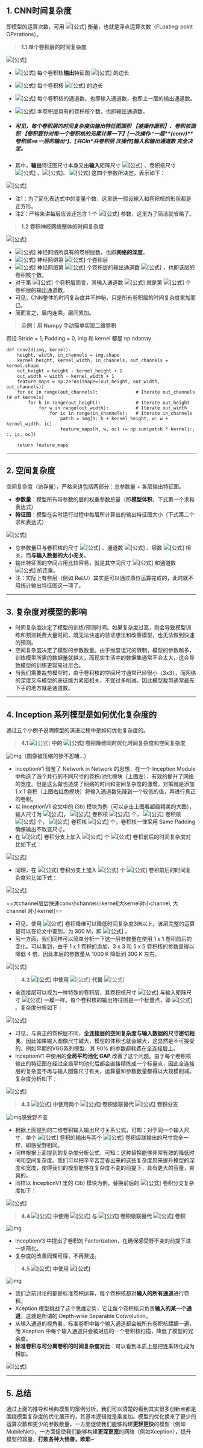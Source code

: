 ## **1. CNN时间复杂度**

即模型的运算次数，可用 ![[公式]](https://www.zhihu.com/equation?tex=%5Ctextbf%7BFLOPs%7D+) 衡量，也就是浮点运算次数（FLoating-point OPerations）。



> **1.1 单个卷积层的时间复杂度**

![[公式]](https://www.zhihu.com/equation?tex=%5Cquad%5Cquad%5Cquad%5Cquad%5Cquad%5Cquad%5Cquad%5Cquad%5Cquad%5Ctextbf%7BTime%7D+%5Csim+O%28M%5E2+%5Ccdot+K%5E2+%5Ccdot+C_%7Bin%7D+%5Ccdot+C_%7Bout%7D%29%5Cquad%5Cquad%5Cquad%5Cquad%5Cquad%5Cquad%5Cquad%5Cquad%5Cquad)

- ![[公式]](https://www.zhihu.com/equation?tex=M) 每个卷积核**输出**特征图 ![[公式]](https://www.zhihu.com/equation?tex=%28Feature~%5Ccolor%7Bred%7D%7BM%7Dap%29) 的边长

- ![[公式]](https://www.zhihu.com/equation?tex=K) 每个卷积核 ![[公式]](https://www.zhihu.com/equation?tex=%28%5Ccolor%7Bred%7D%7BK%7Dernel%29) 的边长

- ![[公式]](https://www.zhihu.com/equation?tex=C_%7Bin%7D) 每个卷积核的通道数，也即输入通道数，也即上一层的输出通道数。

- ![[公式]](https://www.zhihu.com/equation?tex=C_%7Bout%7D) 本卷积层具有的卷积核个数，也即输出通道数。

- ##### 可见，每个卷积层的时间复杂度由输出特征图面积  【被操作面积】、卷积核面积  【卷积要针对每一个卷积核的元素计算一下】[一次操作 ^一层**(conv)**卷积核==>一层的输出^]、[共Cin*共卷积层 次操作]输入和输出通道数  完全决定。

- 其中，**输出**特征图尺寸本身又由**输入**矩阵尺寸 ![[公式]](https://www.zhihu.com/equation?tex=X) 、卷积核尺寸 ![[公式]](https://www.zhihu.com/equation?tex=K) 、![[公式]](https://www.zhihu.com/equation?tex=Padding)、 ![[公式]](https://www.zhihu.com/equation?tex=Stride) 这四个参数所决定，表示如下：

![[公式]](https://www.zhihu.com/equation?tex=%5Cquad%5Cquad%5Cquad%5Cquad%5Cquad%5Cquad%5Cquad%5Cquad+M+%3D+%28X+-+K+%2B+2+%2A+Padding%29+%2F+Stride+%2B+1+%5Cquad%5Cquad%5Cquad%5Cquad%5Cquad%5Cquad%5Cquad%5Cquad)

- 注1：为了简化表达式中的变量个数，这里统一假设输入和卷积核的形状都是正方形。
- 注2：严格来讲每层应该还包含 1 个 ![[公式]](https://www.zhihu.com/equation?tex=Bias) 参数，这里为了简洁就省略了。



> **1.2 卷积神经网络整体的时间复杂度**

![[公式]](https://www.zhihu.com/equation?tex=%5Cquad%5Cquad%5Cquad%5Cquad%5Cquad%5Cquad%5Cquad%5Cquad%5Cquad+%5Ctextbf%7BTime%7D+%5Csim+O%5CBigg%28%5Csum_%7Bl%3D1%7D%5E%7BD%7D+M_l%5E2+%5Ccdot+K_l%5E2+%5Ccdot+C_%7Bl-1%7D+%5Ccdot+C_%7Bl%7D%5CBigg%29+%5Cquad%5Cquad%5Cquad%5Cquad%5Cquad%5Cquad%5Cquad%5Cquad%5Cquad)

- ![[公式]](https://www.zhihu.com/equation?tex=D) 神经网络所具有的卷积层数，也即**网络的深度**。
- ![[公式]](https://www.zhihu.com/equation?tex=l) 神经网络第 ![[公式]](https://www.zhihu.com/equation?tex=l) 个卷积层
- ![[公式]](https://www.zhihu.com/equation?tex=C_l) 神经网络第 ![[公式]](https://www.zhihu.com/equation?tex=l) 个卷积层的输出通道数 ![[公式]](https://www.zhihu.com/equation?tex=C_%7Bout%7D) ，也即该层的卷积核个数。
- 对于第 ![[公式]](https://www.zhihu.com/equation?tex=l) 个卷积层而言，其输入通道数 ![[公式]](https://www.zhihu.com/equation?tex=C_%7Bin%7D) 就是第 ![[公式]](https://www.zhihu.com/equation?tex=%28l+-+1%29) 个卷积层的输出通道数。
- 可见，CNN整体的时间复杂度并不神秘，只是所有卷积层的时间复杂度累加而已。
- 简而言之，层内连乘，层间累加。



> **示例：用 Numpy 手动简单实现二维卷积**

假设 Stride = 1, Padding = 0, img 和 kernel 都是 np.ndarray.

```numpy
def conv2d(img, kernel):
    height, width, in_channels = img.shape
    kernel_height, kernel_width, in_channels, out_channels = kernel.shape
    out_height = height - kernel_height + 1
    out_width = width - kernel_width + 1
    feature_maps = np.zeros(shape=(out_height, out_width, out_channels))
    for oc in range(out_channels):              # Iterate out_channels (# of kernels)
        for h in range(out_height):             # Iterate out_height
            for w in range(out_width):          # Iterate out_width
                for ic in range(in_channels):   # Iterate in_channels
                    patch = img[h: h + kernel_height, w: w + kernel_width, ic]
                    feature_maps[h, w, oc] += np.sum(patch * kernel[:, :, ic, oc])

    return feature_maps
```

------

## **2. 空间复杂度**

空间复杂度（访存量），严格来讲包括两部分：总参数量 + 各层输出特征图。

- **参数量**：模型所有带参数的层的权重参数总量（即**模型体积**，下式第一个求和表达式）
- **特征图**：模型在实时运行过程中每层所计算出的输出特征图大小（下式第二个求和表达式）

![[公式]](https://www.zhihu.com/equation?tex=%5Cquad%5Cquad%5Cquad%5Cquad%5Cquad%5Cquad%5Cquad%5Cquad%5Cquad+%5Ctextbf%7BSpace%7D+%5Csim+O%5CBigg%28%5Csum_%7Bl%3D1%7D%5E%7BD%7D+K_l%5E2+%5Ccdot+C_%7Bl-1%7D+%5Ccdot+C_%7Bl%7D+%2B+%5Csum_%7Bl%3D1%7D%5E%7BD%7D+M%5E2+%5Ccdot+C_l+%5CBigg%29+%5Cquad%5Cquad%5Cquad%5Cquad%5Cquad%5Cquad%5Cquad%5Cquad%5Cquad)

- 总参数量只与卷积核的尺寸 ![[公式]](https://www.zhihu.com/equation?tex=K) 、通道数 ![[公式]](https://www.zhihu.com/equation?tex=C) 、层数 ![[公式]](https://www.zhihu.com/equation?tex=D) 相关，而**与输入数据的大小无关**。
- 输出特征图的空间占用比较容易，就是其空间尺寸 ![[公式]](https://www.zhihu.com/equation?tex=M%5E2) 和通道数 ![[公式]](https://www.zhihu.com/equation?tex=C) 的连乘。
- 注：实际上有些层（例如 ReLU）其实是可以通过原位运算完成的，此时就不用统计输出特征图这一项了。

------

## **3. 复杂度对模型的影响**

- 时间复杂度决定了模型的训练/预测时间。如果复杂度过高，则会导致模型训练和预测耗费大量时间，既无法快速的验证想法和改善模型，也无法做到快速的预测。
- 空间复杂度决定了模型的参数数量。由于维度诅咒的限制，模型的参数越多，训练模型所需的数据量就越大，而现实生活中的数据集通常不会太大，这会导致模型的训练更容易过尼合。
- 当我们需要裁剪模型时，由于卷积核的空间尺寸通常已经很小（3x3），而网络的深度又与模型的表征能力紧密相关，不宜过多削减，因此模型裁剪通常最先下手的地方就是通道数。

------

## **4. Inception 系列模型是如何优化复杂度的**

通过五个小例子说明模型的演进过程中是如何优化复杂度的。



> **4.1** ![[公式]](https://www.zhihu.com/equation?tex=%5Ctextbf%7BInceptionV1%7D) **中的 ![[公式]](https://www.zhihu.com/equation?tex=1+%5Ctimes+1) 卷积降维同时优化时间复杂度和空间复杂度**

![img](https://pic3.zhimg.com/80/v2-fa9848abb41f45ffb1781f9761f73a82_720w.jpg)（图像被压缩的惨不忍睹...）

- InceptionV1 借鉴了 Network in Network 的思想，在一个 Inception Module 中构造了四个并行的不同尺寸的卷积/池化模块（上图左），有效的提升了网络的宽度。但是这么做也造成了网络的时间和空间复杂度的激增。对策就是添加 1 x 1 卷积（上图右红色模块）将输入通道数先降到一个较低的值，再进行真正的卷积。
- 以 InceptionV1 论文中的 (3b) 模块为例（可以点击上图看超级精美的大图），输入尺寸为 ![[公式]](https://www.zhihu.com/equation?tex=28+%5Ctimes+28+%5Ctimes+256)， ![[公式]](https://www.zhihu.com/equation?tex=1+%5Ctimes+1) 卷积核 ![[公式]](https://www.zhihu.com/equation?tex=128) 个， ![[公式]](https://www.zhihu.com/equation?tex=3+%5Ctimes+3) 卷积核 ![[公式]](https://www.zhihu.com/equation?tex=192) 个， ![[公式]](https://www.zhihu.com/equation?tex=5+%5Ctimes+5) 卷积核 ![[公式]](https://www.zhihu.com/equation?tex=96) 个，卷积核一律采用 Same Padding 确保输出不改变尺寸。
- 在 ![[公式]](https://www.zhihu.com/equation?tex=3+%5Ctimes+3) 卷积分支上加入 ![[公式]](https://www.zhihu.com/equation?tex=64) 个 ![[公式]](https://www.zhihu.com/equation?tex=1+%5Ctimes+1) 卷积前后的时间复杂度对比如下式：

![[公式]](https://www.zhihu.com/equation?tex=%5Cbegin%7Baligned%7D+%5Cquad%5Cquad%5Cquad+%26%5Ctextbf%7BBefore%7D%5Cquad+28%5E2+%5Ccdot+3%5E2+%5Ccdot+%5Ccolor%7Bblue%7D%7B256%7D+%5Ccdot+%5Ccolor%7Bblue%7D%7B192%7D+%3D+3.5+%5Ctimes+10%5E8+%5Cquad%5Cquad%5Cquad%5C%5C%5B2ex%5D+%5Cquad%5Cquad%5Cquad+%26%5Ctextbf%7BAfter%7D+%5Cquad~~+28%5E2+%5Ccdot+1%5E2+%5Ccdot+%5Ccolor%7Bblue%7D%7B256%7D+%5Ccdot+%5Ccolor%7Bred%7D%7B64%7D+%2B+28%5E2+%5Ccdot+3%5E2+%5Ccdot+%5Ccolor%7Bred%7D%7B64%7D+%5Ccdot+%5Ccolor%7Bblue%7D%7B192%7D+%3D+1+%5Ctimes+10%5E8+%5Cquad%5Cquad%5Cquad+%5Cend%7Baligned%7D)

- 同理，在 ![[公式]](https://www.zhihu.com/equation?tex=5+%5Ctimes+5) 卷积分支上加入 ![[公式]](https://www.zhihu.com/equation?tex=64) 个 ![[公式]](https://www.zhihu.com/equation?tex=1+%5Ctimes+1) 卷积前后的时间复杂度对比如下式：

![[公式]](https://www.zhihu.com/equation?tex=%5Cbegin%7Baligned%7D+%5Cquad%5Cquad%5Cquad+%26%5Ctextbf%7BBefore%7D%5Cquad+28%5E2+%5Ccdot+5%5E2+%5Ccdot+%5Ccolor%7Bblue%7D%7B256%7D+%5Ccdot+%5Ccolor%7Bblue%7D%7B96%7D+%3D+4.8+%5Ctimes+10%5E8+%5Cquad%5Cquad%5Cquad%5C%5C%5B2ex%5D+%5Cquad%5Cquad%5Cquad+%26%5Ctextbf%7BAfter%7D+%5Cquad~~+28%5E2+%5Ccdot+1%5E2+%5Ccdot+%5Ccolor%7Bblue%7D%7B256%7D+%5Ccdot+%5Ccolor%7Bred%7D%7B64%7D+%2B+28%5E2+%5Ccdot+5%5E2+%5Ccdot+%5Ccolor%7Bred%7D%7B64%7D+%5Ccdot+%5Ccolor%7Bblue%7D%7B96%7D+%3D+1.3+%5Ctimes+10%5E8+%5Cquad%5Cquad%5Cquad+%5Cend%7Baligned%7D)

==大channel层后快速conv小channel小kernel[大kernel对小channel, 大channel 对小kernel]==

- 可见，使用 ![[公式]](https://www.zhihu.com/equation?tex=1+%5Ctimes+1) 卷积降维可以降低时间复杂度3倍以上。该层完整的运算量可以在论文中查到，为 300 M，即 ![[公式]](https://www.zhihu.com/equation?tex=3+%5Ctimes+10%5E8) 。
- 另一方面，我们同样可以简单分析一下这一层参数量在使用 1 x 1 卷积前后的变化。可以看到，由于 1 x 1 卷积的添加，3 x 3 和 5 x 5 卷积核的参数量得以降低 4 倍，因此本层的参数量从 1000 K 降低到 300 K 左右。

![[公式]](https://www.zhihu.com/equation?tex=%5Cquad%5Cquad%5Cquad+%5Ctextbf%7BBefore%7D+%5Cbegin%7Bcases%7D+1%5E2+%5Ccdot+256+%5Ccdot+128+%5C%5C%5B1ex%5D+3%5E2+%5Ccdot+%5Ccolor%7Bred%7D%7B256%7D+%5Ccdot+192+%5C%5C%5B1ex%5D+5%5E2+%5Ccdot+%5Ccolor%7Bred%7D%7B256%7D+%5Ccdot+96+%5Cend%7Bcases%7D+%5Cquad%5CLongrightarrow%5Cquad+%5Ctextbf%7BAfter%7D+%5Cbegin%7Bcases%7D+1%5E2+%5Ccdot+256+%5Ccdot+128+%5C%5C%5B1ex%5D+1%5E2+%5Ccdot+256+%5Ccdot+64+%5C%5C%5B1ex%5D+3%5E2+%5Ccdot+%5Ccolor%7Bgreen%7D%7B64%7D+%5Ccdot+192+%5C%5C%5B1ex%5D+1%5E2+%5Ccdot+256+%5Ccdot+64+%5C%5C%5B1ex%5D+5%5E2+%5Ccdot+%5Ccolor%7Bgreen%7D%7B64%7D+%5Ccdot+96+%5C%5C%5B1ex%5D+1%5E2+%5Ccdot+256+%5Ccdot+64+%5Cend%7Bcases%7D+%5Cquad%5Cquad%5Cquad)



> **4.2 ![[公式]](https://www.zhihu.com/equation?tex=%5Ctextbf%7BInceptionV1%7D) 中使用** ![[公式]](https://www.zhihu.com/equation?tex=GAP) **代替** ![[公式]](https://www.zhihu.com/equation?tex=Flatten)

- 全连接层可以视为一种特殊的卷积层，其卷积核尺寸 ![[公式]](https://www.zhihu.com/equation?tex=K) 与输入矩阵尺寸 ![[公式]](https://www.zhihu.com/equation?tex=X) 一模一样。每个卷积核的输出特征图是一个标量点，即 ![[公式]](https://www.zhihu.com/equation?tex=M+%3D+1) 。复杂度分析如下：

![[公式]](https://www.zhihu.com/equation?tex=%5Cbegin%7Baligned%7D+%26%5Cquad%5Cquad%5Cquad%5Cquad%5Cquad%5Cquad%5Cquad%5Cquad%5Cquad%5Ctextbf%7BTime%7D+%5Csim+O%281%5E2+%5Ccdot+X%5E2+%5Ccdot+C_%7Bin%7D+%5Ccdot+C_%7Bout%7D%29%5Cquad%5Cquad%5Cquad%5Cquad%5Cquad%5Cquad%5Cquad%5Cquad%5Cquad%5C%5C%5B2ex%5D+%26%5Cquad%5Cquad%5Cquad%5Cquad%5Cquad%5Cquad%5Cquad%5Cquad%5Cquad%5Ctextbf%7BSpace%7D+%5Csim+O%28X%5E2+%5Ccdot+C_%7Bin%7D+%5Ccdot+C_%7Bout%7D%29%5Cquad%5Cquad%5Cquad%5Cquad%5Cquad%5Cquad%5Cquad%5Cquad%5Cquad+%5Cend%7Baligned%7D)

- 可见，与真正的卷积层不同，**全连接层的空间复杂度与输入数据的尺寸密切相关**。因此如果输入图像尺寸越大，模型的体积也就会越大，这显然是不可接受的。例如早期的VGG系列模型，其 90% 的参数都耗费在全连接层上。
- InceptionV1 中使用的**全局平均池化 GAP** 改善了这个问题。由于每个卷积核输出的特征图在经过全局平均池化后都会直接精炼成一个标量点，因此全连接层的复杂度不再与输入图像尺寸有关，运算量和参数数量都得以大规模削减。复杂度分析如下：

![[公式]](https://www.zhihu.com/equation?tex=%5Cbegin%7Baligned%7D+%26%5Cquad%5Cquad%5Cquad%5Cquad%5Cquad%5Cquad%5Cquad%5Cquad%5Cquad%5Ctextbf%7BTime%7D+%5Csim+O%28C_%7Bin%7D+%5Ccdot+C_%7Bout%7D%29%5Cquad%5Cquad%5Cquad%5Cquad%5Cquad%5Cquad%5Cquad%5Cquad%5Cquad%5C%5C%5B2ex%5D+%26%5Cquad%5Cquad%5Cquad%5Cquad%5Cquad%5Cquad%5Cquad%5Cquad%5Cquad%5Ctextbf%7BSpace%7D+%5Csim+O%28C_%7Bin%7D+%5Ccdot+C_%7Bout%7D%29%5Cquad%5Cquad%5Cquad%5Cquad%5Cquad%5Cquad%5Cquad%5Cquad%5Cquad+%5Cend%7Baligned%7D)



> **4.3 ![[公式]](https://www.zhihu.com/equation?tex=%5Ctextbf%7BInceptionV2%7D) 中使用两个 ![[公式]](https://www.zhihu.com/equation?tex=3+%5Ctimes+3) 卷积级联替代 ![[公式]](https://www.zhihu.com/equation?tex=5+%5Ctimes+5+) 卷积分支**

![img](https://pic2.zhimg.com/80/v2-9dcf7fa713df2a53cd016482daf9473d_720w.jpg)感受野不变

- 根据上面提到的二维卷积输入输出尺寸关系公式，可知：对于同一个输入尺寸，单个 ![[公式]](https://www.zhihu.com/equation?tex=5+%5Ctimes+5) 卷积的输出与两个 ![[公式]](https://www.zhihu.com/equation?tex=3+%5Ctimes+3) 卷积级联输出的尺寸完全一样，即感受野相同。
- 同样根据上面提到的复杂度分析公式，可知：这种替换能够非常有效的降低时间和空间复杂度。我们可以把辛辛苦苦省出来的这些复杂度用来提升模型的深度和宽度，使得我们的模型能够在复杂度不变的前提下，具有更大的容量，爽爽的。
- 同样以 InceptionV1 里的 (3b) 模块为例，替换前后的 ![[公式]](https://www.zhihu.com/equation?tex=5+%5Ctimes+5) 卷积分支复杂度如下：

![[公式]](https://www.zhihu.com/equation?tex=%5Cbegin%7Baligned%7D+%5Cquad%5Cquad%5Cquad+%26%5Ctextbf%7BBefore%7D%5Cquad+28%5E2+%5Ccdot+1%5E2+%5Ccdot+256+%5Ccdot+64+%2B+28%5E2+%5Ccdot+%5Ccolor%7Bgreen%7D%7B5%7D%5E2+%5Ccdot+64+%5Ccdot+96+%3D+1.3+%5Ctimes+10%5E8+%5Cquad%5Cquad%5Cquad%5C%5C%5B2ex%5D+%5Cquad%5Cquad%5Cquad+%26%5Ctextbf%7BAfter%7D+%5Cquad~~+28%5E2+%5Ccdot+1%5E2+%5Ccdot+256+%5Ccdot+64+%2B+28%5E2+%5Ccdot+%5Ccolor%7Bgreen%7D%7B3%7D%5E2+%5Ccdot+64+%5Ccdot+96+%5Ccdot+%5Ccolor%7Bred%7D%7B2%7D+%3D+1.0+%5Ctimes+10%5E8+%5Cquad%5Cquad%5Cquad+%5Cend%7Baligned%7D)



> **4.4 ![[公式]](https://www.zhihu.com/equation?tex=%5Ctextbf%7BInceptionV3%7D) 中使用 ![[公式]](https://www.zhihu.com/equation?tex=N+%5Ctimes+1) 与 ![[公式]](https://www.zhihu.com/equation?tex=1+%5Ctimes+N) 卷积级联替代 ![[公式]](https://www.zhihu.com/equation?tex=N+%5Ctimes+N+) 卷积**

![img](https://pic1.zhimg.com/80/v2-a3268d3a2d9900c1951d6f9abc73bd3c_720w.jpg)

- InceptionV3 中提出了卷积的 Factorization，在确保感受野不变的前提下进一步简化。
- 复杂度的改善同理可得，不再赘述。



> **4.5 ![[公式]](https://www.zhihu.com/equation?tex=%5Ctextbf%7BXception%7D) 中使用 ![[公式]](https://www.zhihu.com/equation?tex=%5Ctextbf%7BDepth-wise+Separable+Convolution%7D)**

![img](https://pic1.zhimg.com/80/v2-d43ffd34f3949f6d4ca5b8c79e4fe8a4_720w.jpg)

- 我们之前讨论的都是标准卷积运算，每个卷积核都对**输入的所有通道**进行卷积。
- Xception 模型挑战了这个思维定势，它让每个卷积核只负责**输入的某一个通道**，这就是所谓的 Depth-wise Separable Convolution。
- 从输入通道的视角看，标准卷积中每个输入通道都会被所有卷积核蹂躏一遍，而 Xception 中每个输入通道只会被对应的一个卷积核扫描，降低了模型的冗余度。
- **标准卷积与可分离卷积的时间复杂度对比**：可以看到本质上是把连乘转化成为相加。

![[公式]](https://www.zhihu.com/equation?tex=%5Cbegin%7Baligned%7D+%5Ctextbf%7BStandard+Convolution%7D+%5Cquad+%7BTime%7D+%26%5Csim+O%5CBig%28M%5E2+%5Ccdot+K%5E2+%5Ccdot+C_%7Bin%7D+%5Ccdot+C_%7Bout%7D%5CBig%29%5C%5C%5B3ex%5D+%5Ctextbf%7BDepth-wise+Separable+Convolution%7D+%5Cquad+%7BTime%7D+%26%5Csim+O%5CBig%28M%5E2+%5Ccdot+K%5E2+%5Ccdot+C_%7Bin%7D+%2B+M%5E2+%5Ccdot+C_%7Bin%7D+%5Ccdot+C_%7Bout%7D%5CBig%29+%5Cend%7Baligned%7D)

------

## **5. 总结**

通过上面的推导和经典模型的案例分析，我们可以清楚的看到其实很多创新点都是围绕模型复杂度的优化展开的，其基本逻辑就是乘变加。模型的优化换来了更少的运算次数和更少的参数数量，一方面促使我们能够构建**更轻更快**的模型（例如MobileNet），一方面促使我们能够构建**更深更宽**的网络（例如Xception），提升模型的容量，**打败各种大怪兽，欧耶~**